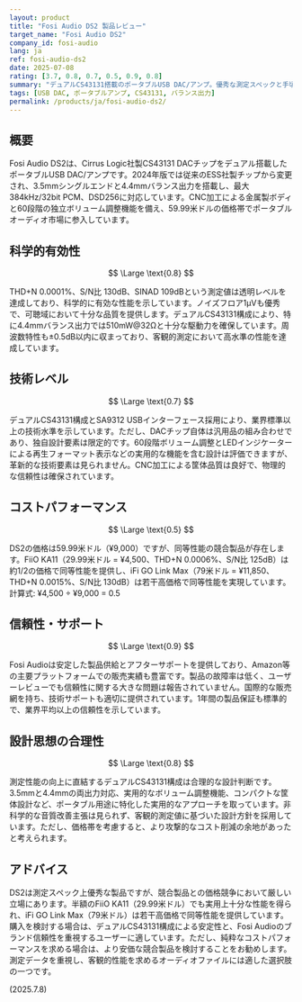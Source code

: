 ```yaml
---
layout: product
title: "Fosi Audio DS2 製品レビュー"
target_name: "Fosi Audio DS2"
company_id: fosi-audio
lang: ja
ref: fosi-audio-ds2
date: 2025-07-08
rating: [3.7, 0.8, 0.7, 0.5, 0.9, 0.8]
summary: "デュアルCS43131搭載のポータブルUSB DAC/アンプ。優秀な測定スペックと手頃な価格設定だが、競合製品との価格競争で厳しい立場"
tags: [USB DAC, ポータブルアンプ, CS43131, バランス出力]
permalink: /products/ja/fosi-audio-ds2/
---
```


## 概要

Fosi Audio DS2は、Cirrus Logic社製CS43131 DACチップをデュアル搭載したポータブルUSB DAC/アンプです。2024年版では従来のESS社製チップから変更され、3.5mmシングルエンドと4.4mmバランス出力を搭載し、最大384kHz/32bit PCM、DSD256に対応しています。CNC加工による金属製ボディと60段階の独立ボリューム調整機能を備え、59.99米ドルの価格帯でポータブルオーディオ市場に参入しています。

## 科学的有効性

$$ \Large \text{0.8} $$

THD+N 0.0001%、S/N比 130dB、SINAD 109dBという測定値は透明レベルを達成しており、科学的に有効な性能を示しています。ノイズフロア1μVも優秀で、可聴域において十分な品質を提供します。デュアルCS43131構成により、特に4.4mmバランス出力では510mW@32Ωと十分な駆動力を確保しています。周波数特性も±0.5dB以内に収まっており、客観的測定において高水準の性能を達成しています。

## 技術レベル

$$ \Large \text{0.7} $$

デュアルCS43131構成とSA9312 USBインターフェース採用により、業界標準以上の技術水準を示しています。ただし、DACチップ自体は汎用品の組み合わせであり、独自設計要素は限定的です。60段階ボリューム調整とLEDインジケーターによる再生フォーマット表示などの実用的な機能を含む設計は評価できますが、革新的な技術要素は見られません。CNC加工による筐体品質は良好で、物理的な信頼性は確保されています。

## コストパフォーマンス

$$ \Large \text{0.5} $$

DS2の価格は59.99米ドル（¥9,000）ですが、同等性能の競合製品が存在します。FiiO KA11（29.99米ドル = ¥4,500、THD+N 0.0006%、S/N比 125dB）は約1/2の価格で同等性能を提供し、iFi GO Link Max（79米ドル = ¥11,850、THD+N 0.0015%、S/N比 130dB）は若干高価格で同等性能を実現しています。計算式: ¥4,500 ÷ ¥9,000 = 0.5

## 信頼性・サポート

$$ \Large \text{0.9} $$

Fosi Audioは安定した製品供給とアフターサポートを提供しており、Amazon等の主要プラットフォームでの販売実績も豊富です。製品の故障率は低く、ユーザーレビューでも信頼性に関する大きな問題は報告されていません。国際的な販売網を持ち、技術サポートも適切に提供されています。1年間の製品保証も標準的で、業界平均以上の信頼性を示しています。

## 設計思想の合理性

$$ \Large \text{0.8} $$

測定性能の向上に直結するデュアルCS43131構成は合理的な設計判断です。3.5mmと4.4mmの両出力対応、実用的なボリューム調整機能、コンパクトな筐体設計など、ポータブル用途に特化した実用的なアプローチを取っています。非科学的な音質改善主張は見られず、客観的測定値に基づいた設計方針を採用しています。ただし、価格帯を考慮すると、より攻撃的なコスト削減の余地があったと考えられます。

## アドバイス

DS2は測定スペック上優秀な製品ですが、競合製品との価格競争において厳しい立場にあります。半額のFiiO KA11（29.99米ドル）でも実用上十分な性能を得られ、iFi GO Link Max（79米ドル）は若干高価格で同等性能を提供しています。購入を検討する場合は、デュアルCS43131構成による安定性と、Fosi Audioのブランド信頼性を重視するユーザーに適しています。ただし、純粋なコストパフォーマンスを求める場合は、より安価な競合製品を検討することをお勧めします。測定データを重視し、客観的性能を求めるオーディオファイルには適した選択肢の一つです。

(2025.7.8)